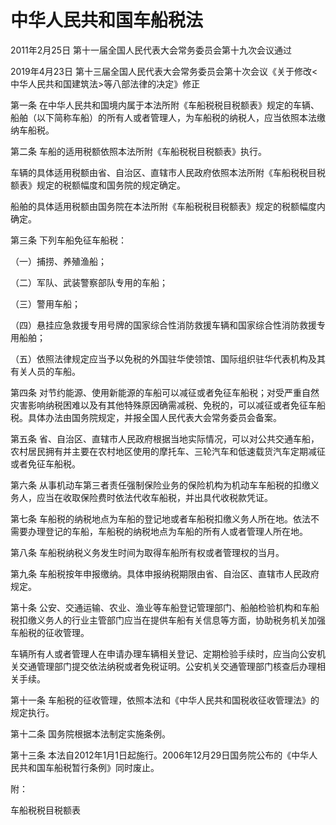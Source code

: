# 中华人民共和国车船税法

2011年2月25日 第十一届全国人民代表大会常务委员会第十九次会议通过

2019年4月23日 第十三届全国人民代表大会常务委员会第十次会议《关于修改<中华人民共和国建筑法>等八部法律的决定》修正



第一条 在中华人民共和国境内属于本法所附《车船税税目税额表》规定的车辆、船舶（以下简称车船）的所有人或者管理人，为车船税的纳税人，应当依照本法缴纳车船税。

第二条 车船的适用税额依照本法所附《车船税税目税额表》执行。

车辆的具体适用税额由省、自治区、直辖市人民政府依照本法所附《车船税税目税额表》规定的税额幅度和国务院的规定确定。

船舶的具体适用税额由国务院在本法所附《车船税税目税额表》规定的税额幅度内确定。

第三条 下列车船免征车船税：

（一）捕捞、养殖渔船；

（二）军队、武装警察部队专用的车船；

（三）警用车船；

（四）悬挂应急救援专用号牌的国家综合性消防救援车辆和国家综合性消防救援专用船舶；

（五）依照法律规定应当予以免税的外国驻华使领馆、国际组织驻华代表机构及其有关人员的车船。

第四条 对节约能源、使用新能源的车船可以减征或者免征车船税；对受严重自然灾害影响纳税困难以及有其他特殊原因确需减税、免税的，可以减征或者免征车船税。具体办法由国务院规定，并报全国人民代表大会常务委员会备案。

第五条 省、自治区、直辖市人民政府根据当地实际情况，可以对公共交通车船，农村居民拥有并主要在农村地区使用的摩托车、三轮汽车和低速载货汽车定期减征或者免征车船税。

第六条 从事机动车第三者责任强制保险业务的保险机构为机动车车船税的扣缴义务人，应当在收取保险费时依法代收车船税，并出具代收税款凭证。

第七条 车船税的纳税地点为车船的登记地或者车船税扣缴义务人所在地。依法不需要办理登记的车船，车船税的纳税地点为车船的所有人或者管理人所在地。

第八条 车船税纳税义务发生时间为取得车船所有权或者管理权的当月。

第九条 车船税按年申报缴纳。具体申报纳税期限由省、自治区、直辖市人民政府规定。

第十条 公安、交通运输、农业、渔业等车船登记管理部门、船舶检验机构和车船税扣缴义务人的行业主管部门应当在提供车船有关信息等方面，协助税务机关加强车船税的征收管理。

车辆所有人或者管理人在申请办理车辆相关登记、定期检验手续时，应当向公安机关交通管理部门提交依法纳税或者免税证明。公安机关交通管理部门核查后办理相关手续。

第十一条 车船税的征收管理，依照本法和《中华人民共和国税收征收管理法》的规定执行。

第十二条 国务院根据本法制定实施条例。

第十三条 本法自2012年1月1日起施行。2006年12月29日国务院公布的《中华人民共和国车船税暂行条例》同时废止。

附：

车船税税目税额表